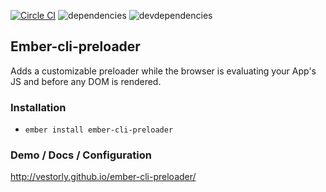 [![Circle CI](https://circleci.com/gh/Vestorly/ember-cli-preloader/tree/master.svg?style=svg&circle-token=d6e81419a0e1a98935a35daae0cf19159b57e4da)](https://circleci.com/gh/Vestorly/ember-cli-preloader/tree/master)
![dependencies](https://david-dm.org/vestorly/ember-cli-preloader.svg)
![devdependencies](https://david-dm.org/vestorly/ember-cli-preloader/dev-status.svg)
## Ember-cli-preloader

Adds a customizable preloader while the browser is evaluating your App's JS and before any DOM is rendered.

### Installation

* `ember install ember-cli-preloader`

### Demo / Docs / Configuration

http://vestorly.github.io/ember-cli-preloader/
